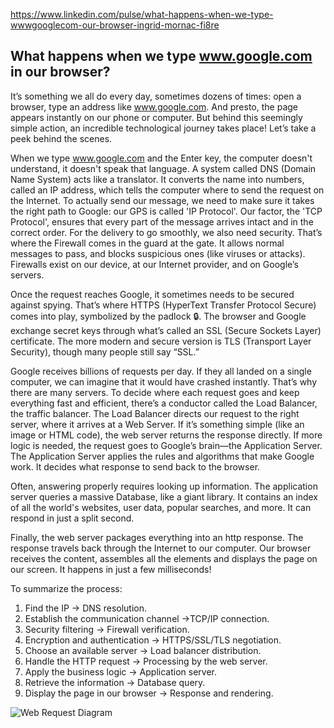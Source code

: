 https://www.linkedin.com/pulse/what-happens-when-we-type-wwwgooglecom-our-browser-ingrid-mornac-fi8re

## What happens when we type www.google.com in our browser?
It’s something we all do every day, sometimes dozens of times: open a browser, type an address like www.google.com. And presto, the page appears instantly on our phone or computer. 
But behind this seemingly simple action, an incredible technological journey takes place! 
Let’s take a peek behind the scenes.

When we type www.google.com and the Enter key, the computer doesn't understand, it doesn't speak that language. A system called DNS (Domain Name System) acts like a translator. It converts the name into numbers, called an IP address, which tells the computer where to send the request on the Internet.
To actually send our message, we need to make sure it takes the right path to Google: our GPS is called 'IP Protocol'. Our factor, the 'TCP Protocol', ensures that every part of the message arrives intact and in the correct order.
For the delivery to go smoothly, we also need security. That’s where the Firewall comes in the guard at the gate. It allows normal messages to pass, and blocks suspicious ones (like viruses or attacks).
Firewalls exist on our device, at our Internet provider, and on Google’s servers.

Once the request reaches Google, it sometimes needs to be secured against spying. That’s where HTTPS (HyperText Transfer Protocol Secure) comes into play, symbolized by the padlock 🔒.
The browser and Google exchange secret keys through what’s called an SSL (Secure Sockets Layer) certificate.
The more modern and secure version is TLS (Transport Layer Security), though many people still say “SSL.”

Google receives billions of requests per day. If they all landed on a single computer, we can imagine that it would have crashed instantly. That’s why there are many servers. To decide where each request goes and keep everything fast and efficient, there’s a conductor called the Load Balancer, the traffic balancer. 
The Load Balancer directs our request to the right server, where it arrives at a Web Server.
If it’s something simple (like an image or HTML code), the web server returns the response directly.
If more logic is needed, the request goes to Google’s brain—the Application Server.
The Application Server applies the rules and algorithms that make Google work. It decides what response to send back to the browser.

Often, answering properly requires looking up information. The application server queries a massive Database, like a giant library. It contains an index of all the world's websites, user data, popular searches, and more. It can respond in just a split second. 

Finally, the web server packages everything into an http response. The response travels back through the Internet to our computer. Our browser receives the content, assembles all the elements and displays the page on our screen.
It happens in just a few milliseconds! 

To summarize the process: 
1. Find the IP → DNS resolution. 
2. Establish the communication channel →TCP/IP connection. 
3. Security filtering → Firewall verification. 
4. Encryption and authentication → HTTPS/SSL/TLS negotiation. 
5. Choose an available server → Load balancer distribution. 
6. Handle the HTTP request → Processing by the web server. 
7. Apply the business logic → Application server. 
8. Retrieve the information → Database query. 
9. Display the page in our browser → Response and rendering.  

![Web Request Diagram](https://raw.githubusercontent.com/Mornac/holbertonschool-network/blob/main/what_happens_when_your_type_google_com_in_your_browser_and_press_enter/1-what_happen_when_diagram.png.jpg)


